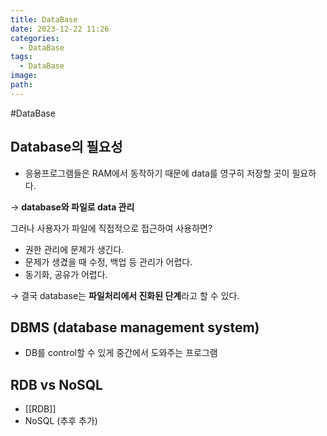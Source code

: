 ```yaml
---
title: DataBase
date: 2023-12-22 11:26
categories:
  - DataBase
tags:
  - DataBase
image: 
path:
---
```

#DataBase 

## Database의 필요성

- 응용프로그램들은 RAM에서 동작하기 때문에 data를 영구히 저장할 곳이 필요하다.

→ **database와 파일로 data 관리**

그러나 사용자가 파일에 직접적으로 접근하여 사용하면?

- 권한 관리에 문제가 생긴다.
- 문제가 생겼을 때 수정, 백업 등 관리가 어렵다.
- 동기화, 공유가 어렵다.

→ 결국 database는 **파일처리에서 진화된 단계**라고 할 수 있다.



## DBMS (database management system)

- DB를 control할 수 있게 중간에서 도와주는 프로그램


## RDB vs NoSQL
+ [[RDB]]
+ NoSQL (추후 추가)
